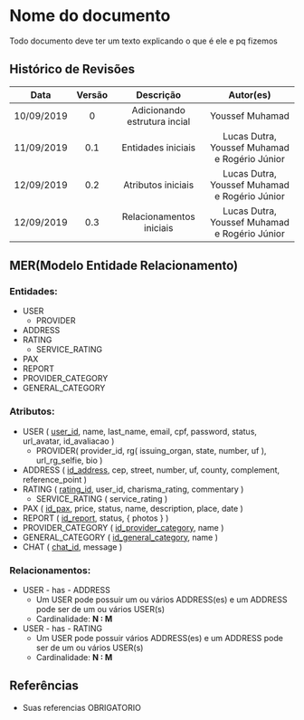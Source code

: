 # Nome do documento

Todo documento deve ter um texto explicando o que é ele e pq fizemos

## Histórico de Revisões

|      Data     | Versão | Descrição                             | Autor(es) |
| :--: | :----: | :-------: | :-------: |
|   10/09/2019  | 0      |  Adicionando estrutura incial         |       Youssef Muhamad    |
|   11/09/2019  | 0.1    |  Entidades iniciais                   |       Lucas Dutra, Youssef Muhamad e Rogério Júnior    |
|   12/09/2019  | 0.2    |  Atributos iniciais                   |        Lucas Dutra, Youssef Muhamad e Rogério Júnior    |
|   12/09/2019  | 0.3    |  Relacionamentos iniciais                   |        Lucas Dutra, Youssef Muhamad e Rogério Júnior    |

## MER(Modelo Entidade Relacionamento)

### Entidades:

* USER
  * PROVIDER
* ADDRESS
* RATING
  * SERVICE_RATING
* PAX
* REPORT
* PROVIDER_CATEGORY
* GENERAL_CATEGORY

### Atributos:

* USER ( <u>user_id</u>, name, last_name, email, cpf, password, status, url_avatar, id_avaliacao )
  * PROVIDER( provider_id, rg( issuing_organ, state, number, uf ), url_rg_selfie, bio )
* ADDRESS ( <u>id_address</u>, cep, street, number, uf, county, complement, reference_point )
* RATING ( <u>rating_id</u>, user_id, charisma_rating, commentary )
  * SERVICE_RATING ( service_rating )
* PAX ( <u>id_pax</u>, price, status, name, description, place, date )
* REPORT ( <u>id_report</u>, status, { photos } )
* PROVIDER_CATEGORY ( <u>id_provider_category</u>, name )
* GENERAL_CATEGORY ( <u>id_general_category</u>, name )
* CHAT ( <u>chat_id</u>, message )


### Relacionamentos:

* USER - has - ADDRESS
  * Um USER pode possuir um ou vários ADDRESS(es) e um ADDRESS pode ser de um ou vários USER(s)
  * Cardinalidade: **N  : M**
* USER - has - RATING
  * Um USER pode possuir vários ADDRESS(es) e um ADDRESS pode ser de um ou vários USER(s)
  * Cardinalidade: **N  : M**

## Referências

- Suas referencias OBRIGATORIO
